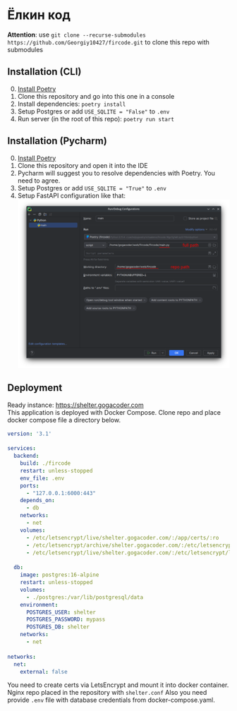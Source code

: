 # Ёлкин код
**Attention**: use ```git clone --recurse-submodules https://github.com/Georgiy10427/fircode.git``` to clone this repo with submodules
## Installation (CLI)
0. [Install Poetry](https://python-poetry.org/docs/#installation)
1. Clone this repository and go into this one in a console
2. Install dependencies: `poetry install`
3. Setup Postgres or add `USE_SQLITE = "False"` to `.env`
4. Run server (in the root of this repo): `poetry run start`

## Installation (Pycharm)
0. [Install Poetry](https://python-poetry.org/docs/#installation)
1. Clone this repository and open it into the IDE
2. Pycharm will suggest you to resolve dependencies with Poetry. You need to agree.
3. Setup Postgres or add `USE_SQLITE = "True"` to `.env`
4. Setup FastAPI configuration like that:
![Pycharm configuration](pycharm_setup.png)

## Deployment
Ready instance: https://shelter.gogacoder.com  
This application is deployed with Docker Compose. 
Clone repo and place docker compose file a directory below.
```yaml
version: '3.1'

services:
  backend:
    build: ./fircode
    restart: unless-stopped
    env_file: .env
    ports:
      - "127.0.0.1:6000:443"
    depends_on:
      - db
    networks:
      - net
    volumes:
      - /etc/letsencrypt/live/shelter.gogacoder.com/:/app/certs/:ro
      - /etc/letsencrypt/archive/shelter.gogacoder.com/:/etc/letsencrypt/archive/shelter.gogacoder.com/:ro
      - /etc/letsencrypt/live/shelter.gogacoder.com/:/etc/letsencrypt/live/shelter.gogacoder.com/:ro

  db:
    image: postgres:16-alpine
    restart: unless-stopped
    volumes:
      - ./postgres:/var/lib/postgresql/data 
    environment:
      POSTGRES_USER: shelter
      POSTGRES_PASSWORD: mypass
      POSTGRES_DB: shelter
    networks:
      - net
 
networks:
  net:
    external: false
```
You need to create certs via LetsEncrypt and mount it into docker container. Nginx repo placed in the repository with ```shelter.conf```
Also you need provide `.env` file with database credentials from docker-compose.yaml.

